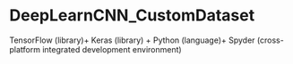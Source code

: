 # DeepLearnCNN_CustomDataset
TensorFlow (library)+ Keras (library) + Python (language)+  Spyder (cross-platform integrated development environment)
